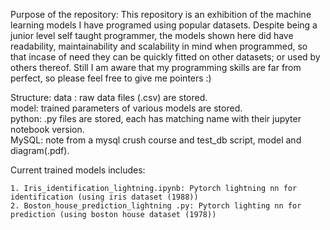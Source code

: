 Purpose of the repository:
This repository is an exhibition of the machine learning models I have programed using popular datasets. Despite being a junior level self taught programmer, the models shown here did have readability, maintainability and scalability in mind when programmed, so that incase of need they can be quickly fitted on other datasets; or used by others thereof. Still I am aware that my programming skills are far from perfect, so please feel free to give me pointers :)

Structure:
data : raw data files (.csv) are stored. <br/>
model: trained parameters of various models are stored. <br/>
python: .py files are stored, each has matching name with their jupyter notebook version. <br/>
MySQL: note from a mysql crush course and test_db script, model and diagram(.pdf). <br/>

Current trained models includes:

    1. Iris_identification_lightning.ipynb: Pytorch lightning nn for identification (using iris dataset (1988))
    2. Boston_house_prediction_lightning .py: Pytorch lighting nn for prediction (using boston house dataset (1978))



